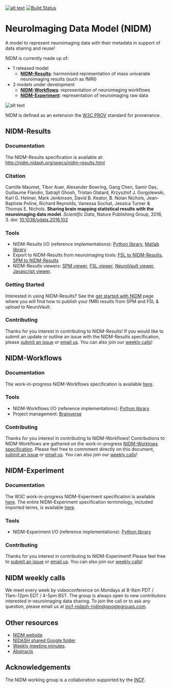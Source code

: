 [![alt text](https://www.incf.org/themes/incf/images/logo.svg "INCF")](http://incf.org) [![Build Status](https://travis-ci.org/incf-nidash/nidm-specs.png?branch=master)](https://travis-ci.org/incf-nidash/nidm-specs) 

# NeuroImaging Data Model (NIDM)

A model to represent neuroimaging data with their metadata in support of data sharing and reuse! 

NIDM is currently made up of:
 - 1 released model
   - [**NIDM-Results**](#nidm-results): harmonised representation of mass univariate neuroimaging results (such as fMRI)
 - 2 models under development
   - [**NIDM-Workflows**](#nidm-workflows): representation of neuroimaging workflows
   - [**NIDM-Experiment**](#nidm-experiment): representation of neuroimaging raw data


![alt text](doc/content/specs/img/nidm-upper-layer.png)

NIDM is defined as an extension the [W3C PROV](http://www.w3.org/TR/prov-primer/) standard for provenance.

## NIDM-Results

### Documentation
The NIDM-Results specification is available at: http://nidm.nidash.org/specs/nidm-results.html

### Citation
Camille Maumet, Tibor Auer, Alexander Bowring, Gang Chen, Samir Das, Guillaume Flandin, Satrajit Ghosh, Tristan Glatard, Krzysztof J. Gorgolewski, Karl G. Helmer, Mark Jenkinson, David B. Keator, B. Nolan Nichols, Jean-Baptiste Poline, Richard Reynolds, Vanessa Sochat, Jessica Turner & Thomas E. Nichols. **Sharing brain mapping statistical results with the neuroimaging data model**. *Scientific Data*, Nature Publishing Group, 2016, 3. doi: [10.1038/sdata.2016.102](doi.org/10.1038/sdata.2016.102)

### Tools
 * NIDM-Results I/O (reference implementations): [Python library](https://github.com/incf-nidash/nidmresults), [Matlab library](https://www.artefact.tk/software/matlab/provenance/)
 * Export to NIDM-Results from neuroimaging tools: [FSL to NIDM-Results](https://github.com/incf-nidash/nidmresults-fsl), [SPM to NIDM-Results](https://github.com/incf-nidash/nidmresults-spm)
 * NIDM-Results viewers: [SPM viewer](https://github.com/incf-nidash/nidmresults-spmhtml), [FSL viewer](https://github.com/incf-nidash/nidmresults-fslhtml), [NeuroVault viewer](https://github.com/vsoch/nidmviewer), [Javascript viewer](https://github.com/incf-nidash/nidmviewer).

### Getting Started
Interested in using NIDM-Results? See the [get started with NIDM](http://nidm.nidash.org/getting-started/) page where you will find how to publish your fMRI results from SPM and FSL & upload to NeuroVault.

### Contributing
Thanks for you interest in contributing to NIDM-Results! If you would like to submit an update or outline an issue with the NIDM-Results specification, please [submit an issue](https://github.com/incf-nidash/nidm-specs/issues/new) or [email us](mailto:incf-nidash-nidm<AT>googlegroups<DOT>com). You can also join our [weekly calls](#nidm-weekly-calls)!

## NIDM-Workflows

### Documentation
The work-in-progress NIDM-Workflows specification is available [here](https://docs.google.com/document/d/1OjdvKyjSuLXoPrmH18SPj2Fe1bvkomQjowY7TG-F8MQ).

### Tools
 * NIDM-Workflows I/O (reference implementations): [Python library](https://github.com/incf-nidash/pyNIDM)
 * Project management: [Brainverse](https://github.com/ReproNim/brainverse)

### Contributing
Thanks for you interest in contributing to NIDM-Workflows! Contributions to NIDM-Workflows are gathered on the work-in-progress [NIDM-Worklows specification](https://docs.google.com/document/d/1OjdvKyjSuLXoPrmH18SPj2Fe1bvkomQjowY7TG-F8MQ/edit). Please feel free to commment directly on this document, [submit an issue](https://github.com/incf-nidash/nidm-specs/issues/new) or [email us](mailto:incf-nidash-nidm<AT>googlegroups<DOT>com). You can also join our [weekly calls](#nidm-weekly-calls)!

## NIDM-Experiment

### Documentation
The W3C work-in-progress NIDM-Experiment specification is available [here](http://nidm.nidash.org/specs/nidm-experiment_dev.html).
The entire NIDM-Experiment specification terminology, included imported terms, is available [here](http://nidm.nidash.org/specs/nidm_html/index.html).

### Tools
 * NIDM-Experiment I/O (reference implementations): [Python library](https://github.com/incf-nidash/pyNIDM)

### Contributing
Thanks for you interest in contributing to NIDM-Experiment! Please feel free to [submit an issue](https://github.com/incf-nidash/nidm-specs/issues/new) or [email us](mailto:incf-nidash-nidm<AT>googlegroups<DOT>com). You can also join our [weekly calls](#nidm-weekly-calls)!

## NIDM weekly calls
We meet every week by videoconference on Mondays at 8-9am PDT / 11am-12pm EDT / 4-5pm BST. The group is always open to new contributors interested in neuroimaging data sharing. To join the call or to ask any question, please email us at incf-nidash-nidm@googlegroups.com.  

## Other resources
 * [NIDM website](http://nidm.nidash.org)
 * [NIDASH shared Google folder](https://drive.google.com/drive/folders/0B-BLof5_SOh8bWR3UDE4WTdELXM?usp=sharing)
 * [Weekly meeting minutes](https://drive.google.com/drive/folders/0B-BLof5_SOh8ZURQV1RmdU53Z0k).
 * [Abstracts](https://drive.google.com/drive/folders/0B-BLof5_SOh8LS1Jb3p4YVpqX1k)

## Acknowledgements
The NIDM working group is a collaboration supported by the [INCF](http://www.incf.org).
